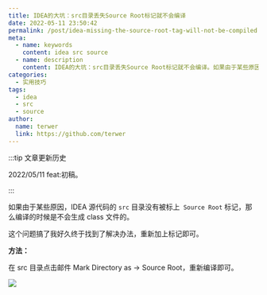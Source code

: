 ```yaml
---
title: IDEA的大坑：src目录丢失Source Root标记就不会编译
date: 2022-05-11 23:50:42
permalink: /post/idea-missing-the-source-root-tag-will-not-be-compiled.html
meta:
  - name: keywords
    content: idea src source
  - name: description
    content: IDEA的大坑：src目录丢失Source Root标记就不会编译。如果由于某些原因，IDEA 源代码的 src 目录没有被标上 Source Root 标记，那么编译的时候是不会生成 class 文件的。
categories:
  - 实用技巧
tags:
  - idea
  - src
  - source
author: 
  name: terwer
  link: https://github.com/terwer
---
```


:::tip 文章更新历史

2022/05/11 feat:初稿。

:::

如果由于某些原因，IDEA 源代码的 `src` 目录没有被标上` Source Root` 标记，那么编译的时候是不会生成 class 文件的。

这个问题搞了我好久终于找到了解决办法，重新加上标记即可。

**方法：**

在 src 目录点击邮件 Mark Directory as -> Source Root，重新编译即可。

![](https://cdn.jsdelivr.net/gh/terwer/upload/img/20220511200506.png)
